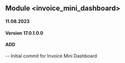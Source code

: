 ## Module <invoice_mini_dashboard>

#### 11.08.2023
#### Version 17.0.1.0.0
#### ADD
-- Initial commit for Invoice Mini Dashboard

